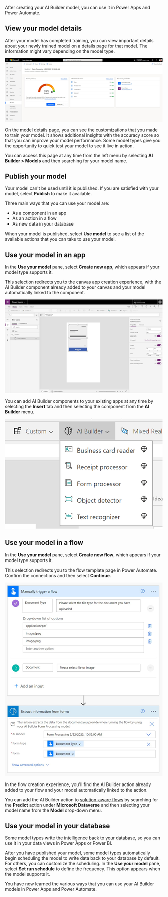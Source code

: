 After creating your AI Builder model, you can use it in Power Apps and Power Automate.

## View your model details

After your model has completed training, you can view important details about your newly trained model on a details page for that model. The information might vary depending on the model type.

[![Models > My Document Processing model shows a Training document with Publish and Quick Test buttons, a Selected fields list, and how your model is used.](../media/image-4.jpg)](../media/image-4.jpg#lightbox)

On the model details page, you can see the customizations that you made to train your model. It shows additional insights with the accuracy score so that you can improve your model performance. Some model types  give you the opportunity to quick test your model
to see it live in action.

You can access this page at any time from the left menu by
selecting **AI Builder > Models** and then searching for your model name.

## Publish your model

Your model can't be used until it is published. If you are satisfied
with your model, select **Publish** to make it available.

Three main ways that you can use your model are:

- As a component in an app
- As an action in a flow
- As new data in your database

When your model is published, select **Use model** to see a list of the
available actions that you can take to use your model.

## Use your model in an app

In the **Use your model** pane, select **Create new app**, which appears if your
model type supports it.

This selection redirects you to the canvas app creation experience, with the AI
Builder component already added to your canvas and your model
automatically linked to the component.

![FormProcessor1 is in design view with the Text property set to Analyze.](../media/image-5.jpg)

You can add AI Builder components to your existing apps at any time
by selecting the **Insert** tab and then selecting the component from the **AI Builder** menu.

![A I Builder menu is expanded to reveal Business card reader, Form Processor, Object detector, and Text recognizer options.](../media/image-6.png)

## Use your model in a flow

In the **Use your model** pane, select **Create new flow**, which appears if
your model type supports it.

This selection redirects you to the flow template page in Power Automate. Confirm
the connections and then select **Continue**.

![My Document Processing flow shows Manually trigger a flow, and Predict.](../media/image-7.jpg)

In the flow creation experience, you'll find the AI Builder action
already added to your flow and your model automatically linked to the
action.

You can add the AI Builder action to [solution-aware
flows](/power-automate/create-flow-solution/?azure-portal=true)
by searching for the **Predict** action under **Microsoft Dataverse** and then selecting your model name from the **Model** drop-down menu.

## Use your model in your database

Some model types write the intelligence back to your database, so you
can use it in your data views in Power Apps or Power BI.

After you have published your model, some model types automatically begin scheduling the model to write data back to your database by default. For others, you can customize the scheduling. In the **Use your model** pane, select **Set run schedule** to define the frequency. This option appears when the model supports it.

You have now learned the various ways that you can use your AI Builder models in Power Apps and Power Automate.
